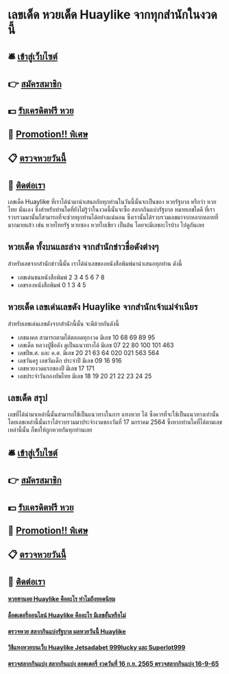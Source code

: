 # เลขเด็ด หวยเด็ด Huaylike จากทุกสำนักในงวดนี้

## 🛎 [เข้าสู่เว็บไซต์](https://bit.ly/3Lo8htK)
## 👉 [สมัครสมาชิก](https://bit.ly/3Lo8htK)
## 💵 [รับเครดิตฟรี หวย](https://bit.ly/3DyhUEv)
## 👑 [Promotion!! พิเศษ](https://bit.ly/3DyhUEv)
## 📋 [ตรวจหวยวันนี้](https://bit.ly/3DyhUEv)
## 📱 [ติดต่อเรา](https://bit.ly/3DyhUEv)

เลขเด็ด Huaylike  ที่เราได้นำมานำเสนอกับทุกท่านในวันนี้นั้นจะเป็นของ หวยรัฐบาล หรือว่า หวยไทย นั่นเอง ซึ่งสำหรับท่านใดที่ยังไม่รู้ว่าในงวดนี้นั้นจะซื้อ สลากกินแบ่งรัฐบาล หมายเลขใดดี ที่เรารวบรวมมานั้นก็สามารถที่จะช่วยทุกท่านได้อย่างแน่นอน ซึ่งเรานั้นได้รวบรวมเลขมาจากหลากหลายที่มากมายแล้ว เช่น หวยไทยรัฐ หวยซอง หวยใบเขียว เป็นต้น โดยจะมีเลขอะไรบ้าง ไปดูกันเลย

## หวยเด็ด ทั้งบนและล่าง จากสำนักข่าวชื่อดังต่างๆ
สำหรับเลขจากสำนักข่าวนี้นั้น เราได้นำเลขของหนังสือพิมพ์มานำเสนอทุกท่าน ดังนี้
- เลขเด่นชนหนังสือพิมพ์ 2 3 4 5 6 7 8
- เลขรองหนังสือพิมพ์ 0 1 3 4 5

## หวยเด็ด เลขเด่นเลขดัง Huaylike จากสำนักเจ้าแม่จำเนียร
สำหรับเลขเด่นเลขดังจากสำนักนี้นั้น จะมีด้วยกันดังนี้
- เลขมงคล สามารถตามได้ตลอดทุกงวด มีเลข 10 68 69 89 95
- เลขเด็ด หลวงปู่ชื่อดัง ดูเป็นแนวทางได้ มีเลข 07 22 80 100 101 463
- เลขปีพ.ศ. และ ค.ศ. มีเลข 20 21 63 64 020 021  563 564
- เลขวันครู เลขวันเด็ก ประจำปี มีเลข 09 16 916
- เลขหวยงวดแรกของปี มีเลข 17 171
- เลขประจำวันกองทัพไทย มีเลข 18 19 20 21 22 23 24 25

## เลขเด็ด สรุป
เลขที่ได้นำมาเหล่านี้นั้นสามารถใช้เป็นแนวทางในการ แทงหวย ได้ ซึ่งควรที่จะใช้เป็นแนวทางเท่านั้น โดยเลขเหล่านี้นั้นเราได้รวบรวมมาประจำงวดของวันที่ 17 มกราคม 2564 ซึ่งหากท่านใดที่ได้ตามเลขเหล่านี้นั้น ก็ขอให้ถูกหวยกันทุกท่านเลย

## 🛎 [เข้าสู่เว็บไซต์](https://bit.ly/3Lo8htK)
## 👉 [สมัครสมาชิก](https://bit.ly/3Lo8htK)
## 💵 [รับเครดิตฟรี หวย](https://bit.ly/3DyhUEv)
## 👑 [Promotion!! พิเศษ](https://bit.ly/3DyhUEv)
## 📋 [ตรวจหวยวันนี้](https://bit.ly/3DyhUEv)
## 📱 [ติดต่อเรา](https://bit.ly/3DyhUEv)

#### [หวยฮานอย Huaylike คืออะไร ทำไมถึงยอดนิยม](https://atom.io/themes/หวยฮานอย%20Huaylike%20คืออะไร%20ทำไมถึงยอดนิยม)
#### [ล็อตเตอรี่ออนไลน์ Huaylike คืออะไร มีเลขอั้นหรือไม่](https://atom.io/themes/ล็อตเตอรี่ออนไลน์%20Huaylike%20คืออะไร%20มีเลขอั้นหรือไม่)
#### [ตรวจหวย สลากกินแบ่งรัฐบาล ผลหวยวันนี้ Huaylike](https://atom.io/themes/ตรวจหวย%20สลากกินแบ่งรัฐบาล%20ผลหวยวันนี้%20Huaylike)
#### [วิธีแทงหวยบนเว็บ Huaylike Jetsadabet 999lucky และ Superlot999](https://atom.io/themes/วิธีแทงหวยบนเว็บ%20Huaylike%20Jetsadabet%20999lucky%20และ%20Superlot999)
#### [ตรวจสลากกินแบ่ง สลากกินแบ่ง ลอตเตอรี่ งวดวันที่ 16 ก.ย. 2565 ตรวจสลากกินแบ่ง 16-9-65](https://atom.io/themes/ตรวจสลากกินแบ่ง%20สลากกินแบ่ง%20ลอตเตอรี่%20งวดวันที่%2016%20ก.ย.%202565%20ตรวจสลากกินแบ่ง%2016-9-65)